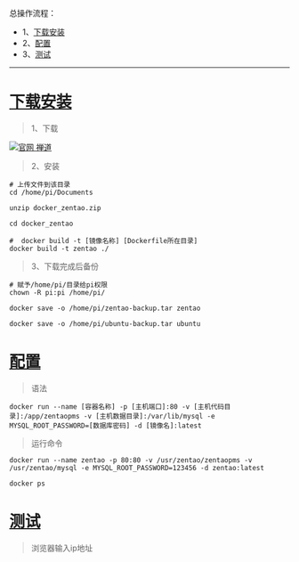 总操作流程：
- 1、[下载安装](#Linux-01)
- 2、[配置](#Linux-02)
- 3、[测试](#Linux-03)

***

# <a name="Linux-01" href="#" >下载安装</a>

> 1、下载

[![](https://img.shields.io/badge/官网-禅道-green.svg "官网 禅道")](http://dl.cnezsoft.com/zentao/docker/docker_zentao.zip)

> 2、安装

```shell
# 上传文件到该目录
cd /home/pi/Documents

unzip docker_zentao.zip

cd docker_zentao

#  docker build -t [镜像名称] [Dockerfile所在目录]
docker build -t zentao ./
```

> 3、下载完成后备份

```shell
# 赋予/home/pi/目录给pi权限
chown -R pi:pi /home/pi/

docker save -o /home/pi/zentao-backup.tar zentao

docker save -o /home/pi/ubuntu-backup.tar ubuntu
```

# <a name="Linux-02" href="#" >配置</a>

> 语法

```shell
docker run --name [容器名称] -p [主机端口]:80 -v [主机代码目录]:/app/zentaopms -v [主机数据目录]:/var/lib/mysql -e MYSQL_ROOT_PASSWORD=[数据库密码] -d [镜像名]:latest
```

> 运行命令

```
docker run --name zentao -p 80:80 -v /usr/zentao/zentaopms -v /usr/zentao/mysql -e MYSQL_ROOT_PASSWORD=123456 -d zentao:latest

docker ps
```

# <a name="Linux-03" href="#" >测试</a>

> 浏览器输入ip地址